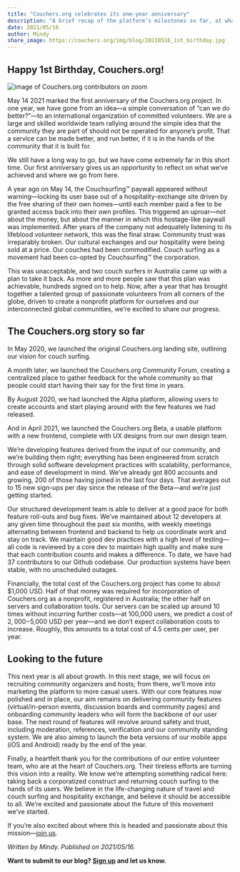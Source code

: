 ```yaml
---
title: "Couchers.org celebrates its one-year anniversary"
description: "A brief recap of the platform’s milestones so far, at what we hope to achieve over the next 12 months."
date: 2021/05/16
author: Mindy
share_image: https://couchers.org/img/blog/20210516_1st_birthday.jpg
---
```


## Happy 1st Birthday, Couchers.org!

![image of Couchers.org contributors on zoom](/img/blog/20210516_1st_birthday.jpg)

May 14 2021 marked the first anniversary of the Couchers.org project. In one year, we have gone from an idea—a simple conversation of “can we do better?”—to an international organization of committed volunteers. We are a large and skilled worldwide team rallying around the simple idea that the community they are part of should not be operated for anyone’s profit. That a service can be made better, and run better, if it is in the hands of the community that it is built for.

We still have a long way to go, but we have come extremely far in this short time. Our first anniversary gives us an opportunity to reflect on what we’ve achieved and where we go from here.

A year ago on May 14, the Couchsurfing™ paywall appeared without warning—locking its user base out of a hospitality-exchange site driven by the free sharing of their own homes—until each member paid a fee to be granted access back into their own profiles. This triggered an uproar—not about the money, but about the manner in which this hostage-like paywall was implemented. After years of the company not adequately listening to  its lifeblood volunteer network, this was the final straw. Community trust was irreparably broken. Our cultural exchanges and our hospitality were being sold at a price. Our couches had been commodified. Couch surfing as a movement had been co-opted by Couchsurfing™ the corporation.

This was unacceptable, and two couch surfers in Australia came up with a plan to take it back. As more and more people saw that this plan was achievable, hundreds signed on to help. Now, after a year that has brought together a talented group of passionate volunteers from all corners of the globe, driven to create a nonprofit platform for ourselves and our interconnected global communities, we’re excited to share our progress. 

## The Couchers.org story so far

In May 2020, we launched the original Couchers.org landing site, outlining our vision for couch surfing.

A month later, we launched the Couchers.org Community Forum, creating a centralized place to gather feedback for the whole community so that people could start having their say for the first time in years.

By August 2020, we had launched the Alpha platform, allowing users to create accounts and start playing around with the few features we had released.

And in April 2021, we launched the Couchers.org Beta, a usable platform with a new frontend, complete with UX designs from our own design team.

We’re developing features derived from the input of our community, and we’re building them right; everything has been engineered from scratch through solid software development practices with scalability, performance, and ease of development in mind. We’ve already got 800 accounts and growing, 200 of those having joined in the last four days. That averages out to 15 new sign-ups per day since the release of the Beta—and we’re just getting started. 

Our structured development team is able to deliver at a good pace for both feature roll-outs and bug fixes. We’ve maintained about 12 developers at any given time throughout the past six months, with weekly meetings alternating between frontend and backend to help us coordinate work and stay on track. We maintain good dev practices with a high level of testing—all code is reviewed by a core dev to maintain high quality and make sure that each contribution counts and makes a difference. To date, we have had 37 contributors to our Github codebase. Our production systems have been stable, with no unscheduled outages.

Financially, the total cost of the Couchers.org project has come to about $1,000 USD. Half of that money was required for incorporation of Couchers.org as a nonprofit, registered in Australia; the other half on servers and collaboration tools. Our servers can be scaled up around 10 times without incurring further costs—at 100,000 users, we predict a cost of $2,000-$5,000 USD per year—and we don’t expect collaboration costs to increase. Roughly, this amounts to a total cost of 4.5 cents per user, per year.

## Looking to the future

This next year is all about growth. In this next stage, we will focus on recruiting community organizers and hosts; from there, we’ll move into marketing the platform to more casual users. With our core features now polished and in place, our aim remains on delivering community features (virtual/in-person events, discussion boards and community pages) and onboarding community leaders who will form the backbone of our user base. The next round of features will revolve around safety and trust, including moderation, references, verification and our community standing system. We are also aiming to launch the beta versions of our mobile apps (iOS and Android) ready by the end of the year.

Finally, a heartfelt thank you for the contributions of our entire volunteer team, who are at the heart of Couchers.org. Their tireless efforts are turning this vision into a reality. We know we’re attempting something radical here: taking back a corporatized construct and returning couch surfing to the hands of its users. We believe in the life-changing nature of travel and couch surfing and hospitality exchange, and believe it should be accessible to all. We’re excited and passionate about the future of this movement we’ve started.

If you’re also excited about where this is headed and passionate about this mission—[join us](https://couchers.org/signup).




*Written by Mindy. Published on 2021/05/16.*

**Want to submit to our blog? [Sign up](/signup) and let us know.**

